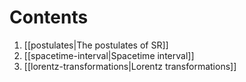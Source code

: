 # Contents
1. [[postulates|The postulates of SR]]
2. [[spacetime-interval|Spacetime interval]]
3. [[lorentz-transformations|Lorentz transformations]]
